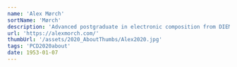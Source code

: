 ```yaml
---
name: 'Alex Mørch'
sortName: 'Mørch'
description: 'Advanced postgraduate in electronic composition from DIEM, working with digital and analogue autonomous music, sound sculptures, performance, opera and voice manipulation etc'
url: 'https://alexmorch.com/'
thumbUrl: '/assets/2020_AboutThumbs/Alex2020.jpg'
tags: 'PCD2020about'
date: 1953-01-07
---
```

